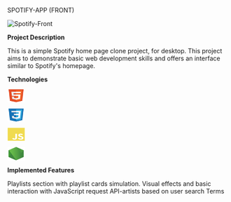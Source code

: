 SPOTIFY-APP (FRONT) 

<img width="1280" alt="Spotify-Front" src="https://github.com/alexMariaR/Spotify-proj/assets/141239084/b2125ce0-8a90-4c13-a221-78ae6bc50d01">

**Project Description**

This is a simple Spotify home page clone project, for desktop. This project aims to demonstrate basic web development skills and offers an interface similar to Spotify's homepage.

**Technologies**

  <a target="_blank" rel="noopener noreferrer nofollow" href="https://raw.githubusercontent.com/devicons/devicon/master/icons/html5/html5-original.svg"><img align="center" alt="alexMaria-React" height="30" width="40" src="https://raw.githubusercontent.com/devicons/devicon/master/icons/html5/html5-original.svg" style="max-width: 100%;"></a>       
 
  <a target="_blank" rel="noopener noreferrer nofollow" href="https://raw.githubusercontent.com/devicons/devicon/master/icons/css3/css3-original.svg"><img align="center" alt="alexMaria-CSS" height="30" width="40" src="https://raw.githubusercontent.com/devicons/devicon/master/icons/css3/css3-original.svg" style="max-width: 100%;"></a>

  <a target="_blank" rel="noopener noreferrer nofollow" href="https://raw.githubusercontent.com/devicons/devicon/master/icons/javascript/javascript-plain.svg"><img align="center" alt="alexMaria-Js" height="30" width="40" src="https://raw.githubusercontent.com/devicons/devicon/master/icons/javascript/javascript-plain.svg" style="max-width: 100%;"></a>

 <a target="_blank" rel="noopener noreferrer nofollow" href="https://raw.githubusercontent.com/devicons/devicon/master/icons/nodejs/nodejs-original.svg"><img align="center" alt="alexMaria-React" height="30" width="40" src="https://raw.githubusercontent.com/devicons/devicon/master/icons/nodejs/nodejs-original.svg" style="max-width: 100%;"></a>

  
**Implemented Features**

Playlists section with playlist cards simulation.
Visual effects and basic interaction with JavaScript request API-artists based on user search Terms
